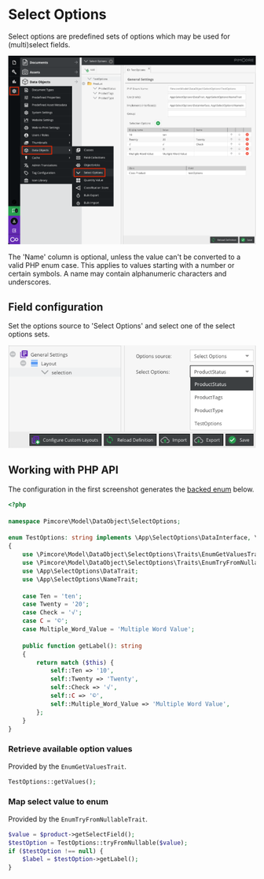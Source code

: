 # Select Options

Select options are predefined sets of options which may be used for (multi)select fields.

![Fieldcollection Configuration](../../../img/classes-datatypes-selectoptions-editor.png)

The 'Name' column is optional, unless the value can't be converted to a valid PHP enum case.
This applies to values starting with a number or certain symbols.
A name may contain alphanumeric characters and underscores.

## Field configuration

Set the options source to 'Select Options' and select one of the select options sets.

![Fieldcollection Configuration](../../../img/classes-datatypes-selectoptions-selector.png)

## Working with PHP API

The configuration in the first screenshot generates the [backed enum](https://www.php.net/manual/en/language.enumerations.backed.php) below.

```php
<?php

namespace Pimcore\Model\DataObject\SelectOptions;

enum TestOptions: string implements \App\SelectOptions\DataInterface, \App\SelectOptions\NameInterface
{
    use \Pimcore\Model\DataObject\SelectOptions\Traits\EnumGetValuesTrait;
    use \Pimcore\Model\DataObject\SelectOptions\Traits\EnumTryFromNullableTrait;
    use \App\SelectOptions\DataTrait;
    use \App\SelectOptions\NameTrait;

    case Ten = 'ten';
    case Twenty = '20';
    case Check = '√';
    case C = '©';
    case Multiple_Word_Value = 'Multiple Word Value';

    public function getLabel(): string
    {
        return match ($this) {
            self::Ten => '10',
            self::Twenty => 'Twenty',
            self::Check => '√',
            self::C => '©',
            self::Multiple_Word_Value => 'Multiple Word Value',
        };
    }
}
```

### Retrieve available option values

Provided by the `EnumGetValuesTrait`.

```php
TestOptions::getValues();
```

### Map select value to enum

Provided by the `EnumTryFromNullableTrait`.

```php
$value = $product->getSelectField();
$testOption = TestOptions::tryFromNullable($value);
if ($testOption !== null) {
    $label = $testOption->getLabel();
}
```
